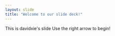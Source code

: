 ```yaml
---
layout: slide
title: "Welcome to our slide deck!"
---
```

This is davidxie's slide
Use the right arrow to begin!
